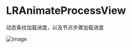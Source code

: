 # LRAnimateProcessView


动态条纹加载进度，以及节点步骤加载进度

![image](https://github.com/Luriss/LRAnimateProcessView/blob/master/LRAnimateProcessView/show.gif)
